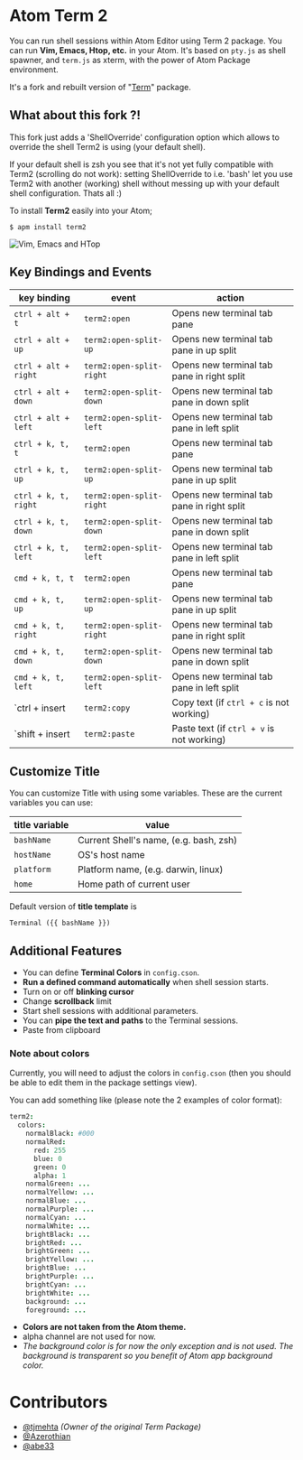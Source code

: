 # Atom Term 2

You can run shell sessions within Atom Editor using Term 2 package. You can run **Vim, Emacs, Htop, etc.** in your Atom.
It's based on `pty.js` as shell spawner, and `term.js` as xterm, with the power of Atom Package environment.

It's a fork and rebuilt version of "[Term][1]" package.

## What about this fork ?!

This fork just adds a 'ShellOverride' configuration option which allows to override the shell Term2 is using (your default shell).

If your default shell is zsh you see that it's not yet fully compatible with Term2 (scrolling do not work): setting ShellOverride
to i.e. 'bash' let you use Term2 with another (working) shell without messing up with your default shell configuration.
Thats all :)

To install **Term2** easily into your Atom;

```console
$ apm install term2
```

![Vim, Emacs and HTop](https://dl.dropboxusercontent.com/u/20947008/webbox/atom/atom-term3.png)

## Key Bindings and Events

| key binding | event | action |
| ----------- | ----- | ------ |
| `ctrl + alt + t` | `term2:open` | Opens new terminal tab pane |
| `ctrl + alt + up`| `term2:open-split-up` | Opens new terminal tab pane in up split |
| `ctrl + alt + right`| `term2:open-split-right` | Opens new terminal tab pane in right split |
| `ctrl + alt + down`| `term2:open-split-down` | Opens new terminal tab pane in down split |
| `ctrl + alt + left`| `term2:open-split-left` | Opens new terminal tab pane in left split |
| `ctrl + k, t, t` | `term2:open` | Opens new terminal tab pane |
| `ctrl + k, t, up`| `term2:open-split-up` | Opens new terminal tab pane in up split |
| `ctrl + k, t, right`| `term2:open-split-right` | Opens new terminal tab pane in right split |
| `ctrl + k, t, down`| `term2:open-split-down` | Opens new terminal tab pane in down split |
| `ctrl + k, t, left`| `term2:open-split-left` | Opens new terminal tab pane in left split |
| `cmd + k, t, t` | `term2:open` | Opens new terminal tab pane |
| `cmd + k, t, up`| `term2:open-split-up` | Opens new terminal tab pane in up split |
| `cmd + k, t, right`| `term2:open-split-right` | Opens new terminal tab pane in right split |
| `cmd + k, t, down`| `term2:open-split-down` | Opens new terminal tab pane in down split |
| `cmd + k, t, left`| `term2:open-split-left` | Opens new terminal tab pane in left split |
| `ctrl + insert | `term2:copy` | Copy text (if `ctrl + c` is not working) |
| `shift + insert | `term2:paste` | Paste text (if `ctrl + v` is not working) |

## Customize Title

You can customize Title with using some variables. These are the current variables you can use:

| title variable | value |
| -------------- | ----- |
| `bashName` | Current Shell's name, (e.g. bash, zsh) |
| `hostName` | OS's host name |
| `platform` | Platform name, (e.g. darwin, linux) |
| `home` | Home path of current user |

Default version of **title template** is

```
Terminal ({{ bashName }})
```

## Additional Features

  - You can define **Terminal Colors** in `config.cson`.
  - **Run a defined command automatically** when shell session starts.
  - Turn on or off **blinking cursor**
  - Change **scrollback** limit
  - Start shell sessions with additional parameters.
  - You can **pipe the text and paths** to the Terminal sessions.
  - Paste from clipboard

### Note about colors

Currently, you will need to adjust the colors in `config.cson`
(then you should be able to edit them in the package settings view).

You can add something like (please note the 2 examples of color format):

```cson
term2:
  colors:
    normalBlack: #000
    normalRed:
      red: 255
      blue: 0
      green: 0
      alpha: 1
    normalGreen: ...
    normalYellow: ...
    normalBlue: ...
    normalPurple: ...
    normalCyan: ...
    normalWhite: ...
    brightBlack: ...
    brightRed: ...
    brightGreen: ...
    brightYellow: ...
    brightBlue: ...
    brightPurple: ...
    brightCyan: ...
    brightWhite: ...
    background: ...
    foreground: ...
```

- **Colors are not taken from the Atom theme.**
- alpha channel are not used for now.
- _The background color is for now the only exception and is not used.
The background is transparent so you benefit of Atom app background color._

# Contributors

  - [@tjmehta][2] *(Owner of the original Term Package)*
  - [@Azerothian][3]
  - [@abe33][4]

[1]: http://atom.io/packages/term
[2]: https://github.com/tjmehta
[3]: https://github.com/Azerothian
[4]: https://github.com/abe33
